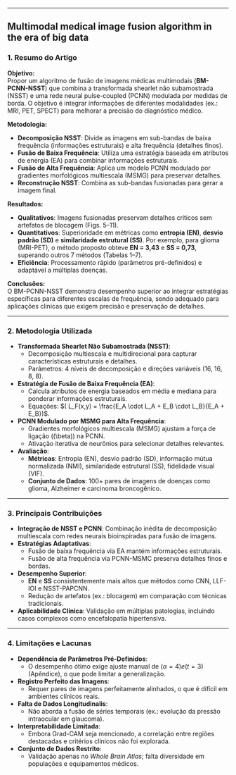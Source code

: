 ***

## Multimodal medical image fusion algorithm in the era of big data

### 1. **Resumo do Artigo**  

**Objetivo:**  
Propor um algoritmo de fusão de imagens médicas multimodais (**BM-PCNN-NSST**) que combina a transformada shearlet não subamostrada (NSST) e uma rede neural pulse-coupled (PCNN) modulada por medidas de borda. O objetivo é integrar informações de diferentes modalidades (ex.: MRI, PET, SPECT) para melhorar a precisão do diagnóstico médico.  

**Metodologia:**  
- **Decomposição NSST**: Divide as imagens em sub-bandas de baixa frequência (informações estruturais) e alta frequência (detalhes finos).  
- **Fusão de Baixa Frequência**: Utiliza uma estratégia baseada em atributos de energia (EA) para combinar informações estruturais.  
- **Fusão de Alta Frequência**: Aplica um modelo PCNN modulado por gradientes morfológicos multiescala (MSMG) para preservar detalhes.  
- **Reconstrução NSST**: Combina as sub-bandas fusionadas para gerar a imagem final.  

**Resultados:**  
- **Qualitativos**: Imagens fusionadas preservam detalhes críticos sem artefatos de blocagem (Figs. 5–11).  
- **Quantitativos**: Superioridade em métricas como **entropia (EN)**, **desvio padrão (SD)** e **similaridade estrutural (SS)**. Por exemplo, para glioma (MRI-PET), o método proposto obteve **EN = 3,43** e **SS = 0,73**, superando outros 7 métodos (Tabelas 1–7).  
- **Eficiência**: Processamento rápido (parâmetros pré-definidos) e adaptável a múltiplas doenças.  

**Conclusões:**  
O BM-PCNN-NSST demonstra desempenho superior ao integrar estratégias específicas para diferentes escalas de frequência, sendo adequado para aplicações clínicas que exigem precisão e preservação de detalhes.  

***
### 2. **Metodologia Utilizada**  

- **Transformada Shearlet Não Subamostrada (NSST)**:  
  - Decomposição multiescala e multidirecional para capturar características estruturais e detalhes.  
  - Parâmetros: 4 níveis de decomposição e direções variáveis (16, 16, 8, 8).  
- **Estratégia de Fusão de Baixa Frequência (EA)**:  
  - Calcula atributos de energia baseados em média e mediana para ponderar informações estruturais.  
  - Equações: $( L_F(x,y) = \frac{E_A \cdot L_A + E_B \cdot L_B}{E_A + E_B})$.  
- **PCNN Modulado por MSMG para Alta Frequência**:  
  - Gradientes morfológicos multiescala (MSMG) ajustam a força de ligação (\(\beta\)) na PCNN.  
  - Ativação iterativa de neurônios para selecionar detalhes relevantes.  
- **Avaliação**:  
  - **Métricas**: Entropia (EN), desvio padrão (SD), informação mútua normalizada (NMI), similaridade estrutural (SS), fidelidade visual (VIF).  
  - **Conjunto de Dados**: 100+ pares de imagens de doenças como glioma, Alzheimer e carcinoma broncogênico.  

***
### 3. **Principais Contribuições**  

- **Integração de NSST e PCNN**: Combinação inédita de decomposição multiescala com redes neurais bioinspiradas para fusão de imagens.  
- **Estratégias Adaptativas**:  
  - Fusão de baixa frequência via EA mantém informações estruturais.  
  - Fusão de alta frequência via PCNN-MSMC preserva detalhes finos e bordas.  
- **Desempenho Superior**:  
  - **EN** e **SS** consistentemente mais altos que métodos como CNN, LLF-IOI e NSST-PAPCNN.  
  - Redução de artefatos (ex.: blocagem) em comparação com técnicas tradicionais.  
- **Aplicabilidade Clínica**: Validação em múltiplas patologias, incluindo casos complexos como encefalopatia hipertensiva.  

***
### 4. **Limitações e Lacunas** 

- **Dependência de Parâmetros Pré-Definidos**:  
  - O desempenho ótimo exige ajuste manual de $(\alpha = 4) e (t = 3)$ (Apêndice), o que pode limitar a generalização.  
- **Registro Perfeito das Imagens**:  
  - Requer pares de imagens perfeitamente alinhados, o que é difícil em ambientes clínicos reais.  
- **Falta de Dados Longitudinalis**:  
  - Não aborda a fusão de séries temporais (ex.: evolução da pressão intraocular em glaucoma).  
- **Interpretabilidade Limitada**:  
  - Embora Grad-CAM seja mencionado, a correlação entre regiões destacadas e critérios clínicos não foi explorada.  
- **Conjunto de Dados Restrito**:  
  - Validação apenas no *Whole Brain Atlas*; falta diversidade em populações e equipamentos médicos.  